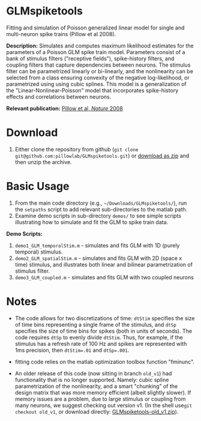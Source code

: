 # GLMspiketools

Fitting and simulation of Poisson generalized linear model for single and multi-neuron spike trains (Pillow et al 2008).


**Description:**  Simulates and computes maximum likelihood estimates for
the parameters of a Poisson GLM spike train model. Parameters
consist of a bank of stimulus filters ("receptive fields"),
spike-history filters, and coupling filters that capture dependencies
between neurons. The stimulus filter can be parametrized linearly or
bi-linearly, and the nonlinearity can be selected from a class
ensuring convexity of the negative log-likelihood, or parametrized using
using cubic splines. This model is a generalization of the
"Linear-Nonlinear-Poisson" model that incorporates spike-history
effects and correlations between neurons.

**Relevant publication:**
[Pillow et al, *Nature* 2008](http://pillowlab.princeton.edu/pubs/abs_Pillow08_nature.html)



Download
==========

1. Either clone the repository from github (```git clone git@github.com:pillowlab/GLMspiketools.git```) or
   [download as zip](https://github.com/pillowlab/GLMspiketools/archive/master.zip)
   and then unzip the archive.


Basic Usage
===

1. From the main code directory (e.g., `~/Downloads/GLMspiketools/`), run the `setpaths` script to add relevant
    sub-directories to the matlab path.
2. Examine demo scripts in sub-directory `demos/` to see simple
    scripts illustrating how to simulate and fit the GLM to spike
    train data.


**Demo Scripts:**

1. `demo1_GLM_temporalStim.m` - simulates and fits GLM  with 1D (purely temporal) stimulus.
2. `demo2_GLM_spatialStim.m` - simulates and fits GLM  with 2D (space
   x time) stimulus, and illustrates both linear and bilinear
   parametrization of stimulus filter.
3. `demo3_GLM_coupled.m` - simulates and fits GLM with two coupled neurons


Notes
=====

- The code allows for two discretizations of time: `dtStim` specifies
the size of time bins representing a single frame of the stimulus, and
`dtSp` specifies the size of time bins for spikes (both in units of
seconds).  The code requires `dtSp` to evenly divide `dtStim`. Thus,
for example, if the stimulus has a refresh rate of 100 Hz and spikes
are represented with 1ms precision, then `dtStim=.01` and `dtSp=.001`.

- fitting code relies on the matlab optimization toolbox function "fminunc".

- An older release of this code (now sitting in branch `old_v1`) had
  functionality that is no longer supported.  Namely: cubic spline
  parametrization of the nonlinearity, and a smart "chunking" of the
  design matrix that was more memory efficient (albeit slightly
  slower). If memory issues are a problem, due to large stimulus or
  coupling from many neurons, we suggest checking out version v1. (In
  the shell use`git checkout old_v1`, or download directly:
  [GLMspiketools-old\_v1.zip](https://github.com/pillowlab/GLMspiketools/archive/old_v1.zip)).

